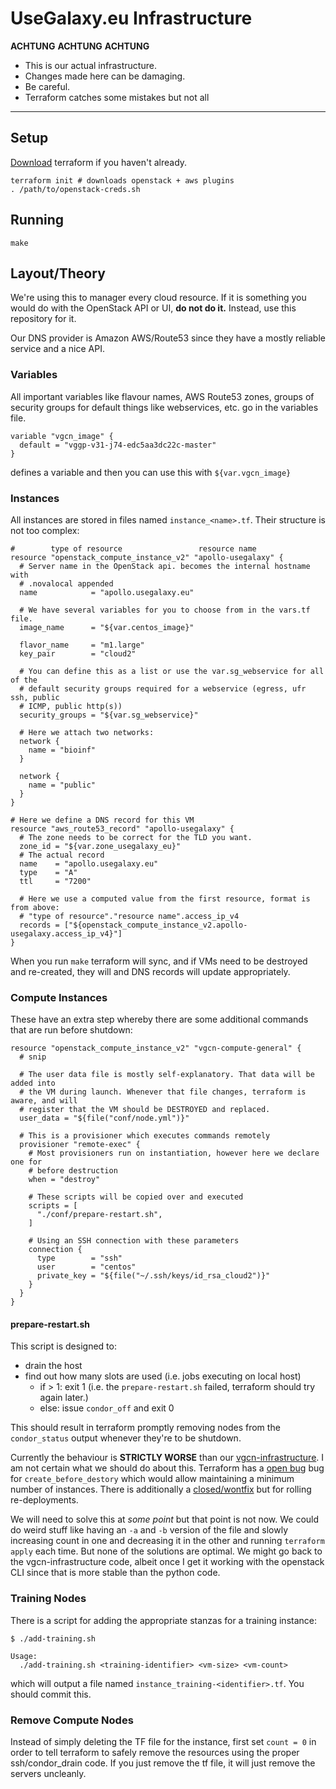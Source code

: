 # UseGalaxy.eu Infrastructure

**ACHTUNG** **ACHTUNG** **ACHTUNG**

- This is our actual infrastructure.
- Changes made here can be damaging.
- Be careful.
- Terraform catches some mistakes but not all

-----

## Setup

[Download](https://www.terraform.io/downloads.html) terraform if you haven't already.

```
terraform init # downloads openstack + aws plugins
. /path/to/openstack-creds.sh
```

## Running

```
make
```

## Layout/Theory

We're using this to manager every cloud resource. If it is something you would
do with the OpenStack API or UI, **do not do it.** Instead, use this repository
for it.

Our DNS provider is Amazon AWS/Route53 since they have a mostly reliable service
and a nice API.

### Variables

All important variables like flavour names, AWS Route53 zones, groups of
security groups for default things like webservices, etc. go in the variables
file.

```
variable "vgcn_image" {
  default = "vggp-v31-j74-edc5aa3dc22c-master"
}
```

defines a variable and then you can use this with `${var.vgcn_image}`

### Instances

All instances are stored in files named `instance_<name>.tf`. Their structure is
not too complex:

```
#        type of resource                 resource name
resource "openstack_compute_instance_v2" "apollo-usegalaxy" {
  # Server name in the OpenStack api. becomes the internal hostname with
  # .novalocal appended
  name            = "apollo.usegalaxy.eu"

  # We have several variables for you to choose from in the vars.tf file.
  image_name      = "${var.centos_image}"

  flavor_name     = "m1.large"
  key_pair        = "cloud2"

  # You can define this as a list or use the var.sg_webservice for all of the
  # default security groups required for a webservice (egress, ufr ssh, public
  # ICMP, public http(s))
  security_groups = "${var.sg_webservice}"

  # Here we attach two networks:
  network {
    name = "bioinf"
  }

  network {
    name = "public"
  }
}

# Here we define a DNS record for this VM
resource "aws_route53_record" "apollo-usegalaxy" {
  # The zone needs to be correct for the TLD you want.
  zone_id = "${var.zone_usegalaxy_eu}"
  # The actual record
  name    = "apollo.usegalaxy.eu"
  type    = "A"
  ttl     = "7200"

  # Here we use a computed value from the first resource, format is from above:
  # "type of resource"."resource name".access_ip_v4
  records = ["${openstack_compute_instance_v2.apollo-usegalaxy.access_ip_v4}"]
}
```

When you run `make` terraform will sync, and if VMs need to be destroyed and
re-created, they will and DNS records will update appropriately.

### Compute Instances

These have an extra step whereby there are some additional commands that are run
before shutdown:

```
resource "openstack_compute_instance_v2" "vgcn-compute-general" {
  # snip

  # The user data file is mostly self-explanatory. That data will be added into
  # the VM during launch. Whenever that file changes, terraform is aware, and will
  # register that the VM should be DESTROYED and replaced.
  user_data = "${file("conf/node.yml")}"

  # This is a provisioner which executes commands remotely
  provisioner "remote-exec" {
    # Most provisioners run on instantiation, however here we declare one for
    # before destruction
    when = "destroy"

    # These scripts will be copied over and executed
    scripts = [
      "./conf/prepare-restart.sh",
    ]

    # Using an SSH connection with these parameters
    connection {
      type        = "ssh"
      user        = "centos"
      private_key = "${file("~/.ssh/keys/id_rsa_cloud2")}"
    }
  }
}
```


#### prepare-restart.sh

This script is designed to:

- drain the host
- find out how many slots are used (i.e. jobs executing on local host)
  - if > 1: exit 1 (i.e. the `prepare-restart.sh` failed, terraform should try
    again later.)
  - else: issue `condor_off` and exit 0

This should result in terraform promptly removing nodes from the `condor_status`
output whenever they're to be shutdown.

Currently the behaviour is **STRICTLY WORSE** than our
[vgcn-infrastructure](https://github.com/usegalaxy-eu/vgcn-infrastructure). I am
not certain what we should do about this. Terraform has a [open
bug](https://github.com/hashicorp/terraform/issues/13549) bug for
`create_before_destory` which would allow maintaining a minimum number of instances.
There is additionally a
[closed/wontfix](https://github.com/hashicorp/terraform/issues/2896) but for
rolling re-deployments.

We will need to solve this at *some point* but that point is not now. We could
do weird stuff like having an `-a` and `-b` version of the file and slowly
increasing count in one and decreasing it in the other and running `terraform
apply` each time. But none of the solutions are optimal. We might go back to the
vgcn-infrastructure code, albeit once I get it working with the openstack CLI
since that is more stable than the python code.

### Training Nodes

There is a script for adding the appropriate stanzas for a training instance:

```
$ ./add-training.sh

Usage:
  ./add-training.sh <training-identifier> <vm-size> <vm-count>
```

which will output a file named `instance_training-<identifier>.tf`. You should
commit this.

### Remove Compute Nodes

Instead of simply deleting the TF file for the instance, first set `count = 0`
in order to tell terraform to safely remove the resources using the proper
ssh/condor_drain code. If you just remove the tf file, it will just remove the
servers uncleanly.
